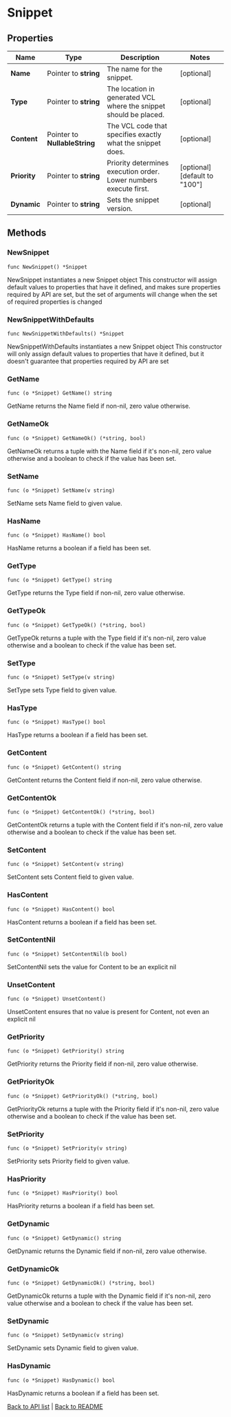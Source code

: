 # Snippet

## Properties

Name | Type | Description | Notes
------------ | ------------- | ------------- | -------------
**Name** | Pointer to **string** | The name for the snippet. | [optional] 
**Type** | Pointer to **string** | The location in generated VCL where the snippet should be placed. | [optional] 
**Content** | Pointer to **NullableString** | The VCL code that specifies exactly what the snippet does. | [optional] 
**Priority** | Pointer to **string** | Priority determines execution order. Lower numbers execute first. | [optional] [default to "100"]
**Dynamic** | Pointer to **string** | Sets the snippet version. | [optional] 

## Methods

### NewSnippet

`func NewSnippet() *Snippet`

NewSnippet instantiates a new Snippet object
This constructor will assign default values to properties that have it defined,
and makes sure properties required by API are set, but the set of arguments
will change when the set of required properties is changed

### NewSnippetWithDefaults

`func NewSnippetWithDefaults() *Snippet`

NewSnippetWithDefaults instantiates a new Snippet object
This constructor will only assign default values to properties that have it defined,
but it doesn't guarantee that properties required by API are set

### GetName

`func (o *Snippet) GetName() string`

GetName returns the Name field if non-nil, zero value otherwise.

### GetNameOk

`func (o *Snippet) GetNameOk() (*string, bool)`

GetNameOk returns a tuple with the Name field if it's non-nil, zero value otherwise
and a boolean to check if the value has been set.

### SetName

`func (o *Snippet) SetName(v string)`

SetName sets Name field to given value.

### HasName

`func (o *Snippet) HasName() bool`

HasName returns a boolean if a field has been set.

### GetType

`func (o *Snippet) GetType() string`

GetType returns the Type field if non-nil, zero value otherwise.

### GetTypeOk

`func (o *Snippet) GetTypeOk() (*string, bool)`

GetTypeOk returns a tuple with the Type field if it's non-nil, zero value otherwise
and a boolean to check if the value has been set.

### SetType

`func (o *Snippet) SetType(v string)`

SetType sets Type field to given value.

### HasType

`func (o *Snippet) HasType() bool`

HasType returns a boolean if a field has been set.

### GetContent

`func (o *Snippet) GetContent() string`

GetContent returns the Content field if non-nil, zero value otherwise.

### GetContentOk

`func (o *Snippet) GetContentOk() (*string, bool)`

GetContentOk returns a tuple with the Content field if it's non-nil, zero value otherwise
and a boolean to check if the value has been set.

### SetContent

`func (o *Snippet) SetContent(v string)`

SetContent sets Content field to given value.

### HasContent

`func (o *Snippet) HasContent() bool`

HasContent returns a boolean if a field has been set.

### SetContentNil

`func (o *Snippet) SetContentNil(b bool)`

 SetContentNil sets the value for Content to be an explicit nil

### UnsetContent
`func (o *Snippet) UnsetContent()`

UnsetContent ensures that no value is present for Content, not even an explicit nil
### GetPriority

`func (o *Snippet) GetPriority() string`

GetPriority returns the Priority field if non-nil, zero value otherwise.

### GetPriorityOk

`func (o *Snippet) GetPriorityOk() (*string, bool)`

GetPriorityOk returns a tuple with the Priority field if it's non-nil, zero value otherwise
and a boolean to check if the value has been set.

### SetPriority

`func (o *Snippet) SetPriority(v string)`

SetPriority sets Priority field to given value.

### HasPriority

`func (o *Snippet) HasPriority() bool`

HasPriority returns a boolean if a field has been set.

### GetDynamic

`func (o *Snippet) GetDynamic() string`

GetDynamic returns the Dynamic field if non-nil, zero value otherwise.

### GetDynamicOk

`func (o *Snippet) GetDynamicOk() (*string, bool)`

GetDynamicOk returns a tuple with the Dynamic field if it's non-nil, zero value otherwise
and a boolean to check if the value has been set.

### SetDynamic

`func (o *Snippet) SetDynamic(v string)`

SetDynamic sets Dynamic field to given value.

### HasDynamic

`func (o *Snippet) HasDynamic() bool`

HasDynamic returns a boolean if a field has been set.


[Back to API list](../README.md#documentation-for-api-endpoints) | [Back to README](../README.md)


